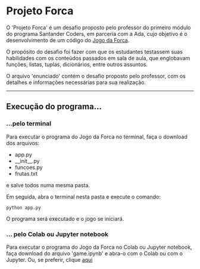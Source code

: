 # Projeto Forca

O 'Projeto Forca' é um desafio proposto pelo professor do primeiro módulo do programa Santander Coders, em parceria com a Ada, cujo objetivo é o desenvolvimento de um código do [Jogo da Forca](https://pt.wikipedia.org/wiki/Jogo_da_forca).

O propósito do desafio foi fazer com que os estudantes testassem suas habilidades com os conteúdos passados em sala de aula, que englobavam funções, listas, tuplas, dicionários, entre outros assuntos.

O arquivo 'enunciado' contém o desafio proposto pelo professor, com os detalhes e informações necessárias para sua realização.

---

## Execução do programa...

### ...pelo terminal

Para executar o programa do Jogo da Forca no terminal, faça o download dos arquivos:

- app.py
- \_\_init\_\_.py
- funcoes.py
- frutas.txt

e salve todos numa mesma pasta.

Em seguida, abra o terminal nesta pasta e execute o comando:

```
python app.py
```

O programa será executado e o jogo se iniciará.

### ... pelo Colab ou Jupyter notebook

Para executar o programa do Jogo da Forca no Colab ou Jupyter notebook, faça download do arquivo 'game.ipynb' e abra-o com o Colab ou com o Jupyter.
Ou, se preferir, clique [aqui]()
